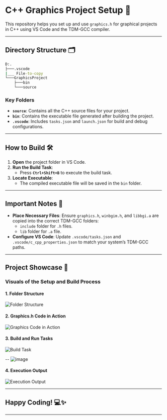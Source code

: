 
# **C++ Graphics Project Setup** 🚀  

This repository helps you set up and use `graphics.h` for graphical projects in C++ using VS Code and the TDM-GCC compiler.

---

## **Directory Structure** 🗂️  

```cmd  
D:.
├───.vscode  
|___ File-to-copy
└───GraphicsProject  
    ├───bin  
    └───source  
```  

### **Key Folders**  
- **`source`**: Contains all the C++ source files for your project.  
- **`bin`**: Contains the executable file generated after building the project.  
- **`.vscode`**: Includes `tasks.json` and `launch.json` for build and debug configurations.  

---

## **How to Build** 🛠️  

1. **Open** the project folder in VS Code.  
2. **Run the Build Task**:
   - Press **`Ctrl+Shift+B`** to execute the build task.
3. **Locate Executable**:
   - The compiled executable file will be saved in the `bin` folder.  

---

## **Important Notes** 🔑  

- **Place Necessary Files**: Ensure `graphics.h`, `winbgim.h`, and `libbgi.a` are copied into the correct TDM-GCC folders:
  - `include` folder for `.h` files.  
  - `lib` folder for `.a` file.  
- **Configure VS Code**: Update `.vscode/tasks.json` and `.vscode/c_cpp_properties.json` to match your system’s TDM-GCC paths.  

---

## **Project Showcase** 🎨  

### **Visuals of the Setup and Build Process**  

#### 1. **Folder Structure**  
![Folder Structure](https://github.com/user-attachments/assets/6b9df2ea-9dd9-4029-9422-a537e7ad9e09)  

#### 2. **Graphics.h Code in Action**  
![Graphics Code in Action](https://github.com/user-attachments/assets/43b5a654-86e6-4309-b933-8a2a0d4f1e98)  

#### 3. **Build and Run Tasks**  
![Build Task](https://github.com/user-attachments/assets/5fe47c6c-a34a-44f3-9ae0-ac52c991b3b7)  

--
![image](https://github.com/user-attachments/assets/ac7ecdb1-dc60-4f72-b02a-f0999f4647d8)


#### 4. **Execution Output**  
![Execution Output](https://github.com/user-attachments/assets/dfa36144-997c-4f74-8338-6bd4a22623b9)  

---

## **Happy Coding!** 💻✨  

---
